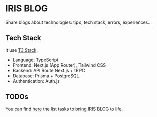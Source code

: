 # IRIS BLOG

Share blogs about technologies: tips, tech stack, errors, experiences...

## Tech Stack

It use [T3 Stack](https://create.t3.gg/).

- Language: TypeScript
- Frontend: Next.js (App Router), Tailwind CSS
- Backend: API Route Next.js + tRPC
- Database: Prisma + PostgreSQL
- Authentication: Auth.js

## TODOs

You can find [here](TODOs.md) the list tasks to bring IRIS BLOG to life.
